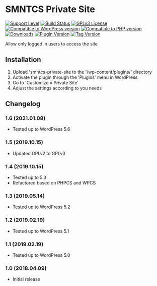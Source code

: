 # SMNTCS Private Site

[![Support Level](https://img.shields.io/badge/support-active-green.svg)](#support-level)
[![Build Status](https://api.travis-ci.com/nielslange/smntcs-private-site.svg?branch=master)](https://api.travis-ci.com/nielslange/smntcs-private-site)
[![GPLv3 License](https://img.shields.io/github/license/nielslange/smntcs-private-site.svg)](https://www.gnu.org/licenses/gpl.html)
[![Compatible to WordPress version](https://plugintests.com/plugins/smntcs-private-site/wp-badge.svg)](https://plugintests.com/plugins/smntcs-private-site/latest)
[![Compatible to PHP version](https://plugintests.com/plugins/smntcs-private-site/php-badge.svg)](https://plugintests.com/plugins/smntcs-private-site/latest)
[![Downloads](https://img.shields.io/wordpress/plugin/dt/smntcs-private-site.svg)](https://wordpress.org/plugins/smntcs-private-site/)
[![Plugin Version](https://img.shields.io/wordpress/plugin/v/smntcs-private-site.svg)](https://wordpress.org/plugins/smntcs-private-site/)
[![Tag Version](https://img.shields.io/github/tag/nielslange/smntcs-private-site.svg)](https://wordpress.org/plugins/smntcs-private-site/)

Allow only logged in users to access the site

## Installation

1. Upload 'smntcs-private-site to the '/wp-content/plugins/' directory
2. Activate the plugin through the 'Plugins' menu in WordPress
3. Go to 'Customize » Private Site'
4. Adjust the settings according to you needs

## Changelog

### 1.6 (2021.01.08)
* Tested up to WordPress 5.6

### 1.5 (2019.10.15)
* Updated GPLv2 to GPLv3

### 1.4 (2019.10.15)
* Tested up to 5.3
* Refactored based on PHPCS and WPCS

### 1.3 (2019.05.14)
* Tested up to WordPress 5.2

### 1.2 (2019.02.19)
* Tested up to WordPress 5.1

### 1.1 (2019.02.19)
* Tested up to WordPress 5.0

### 1.0 (2018.04.09)
* Initial release
